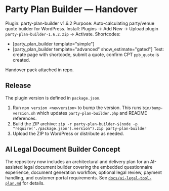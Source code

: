 # Party Plan Builder — Handover

Plugin: party-plan-builder v1.6.2
Purpose: Auto-calculating party/venue quote builder for WordPress.
Install: Plugins → Add New → Upload plugin `party-plan-builder-1.6.2.zip` → Activate.
Shortcodes:
- [party_plan_builder template="simple"]
- [party_plan_builder template="advanced" show_estimate="gated"]
Test: create page with shortcode, submit a quote, confirm CPT `ppb_quote` is created.

Handover pack attached in repo.

## Release

The plugin version is defined in `package.json`.

1. Run `npm version <newversion>` to bump the version. This runs `bin/bump-version.sh` which updates `party-plan-builder.php` and README references.
2. Build the ZIP archive:
   `zip -r party-plan-builder-$(node -p "require('./package.json').version").zip party-plan-builder`
3. Upload the ZIP to WordPress or distribute as needed.

## AI Legal Document Builder Concept

The repository now includes an architectural and delivery plan for an AI-assisted legal document builder covering the embedded questionnaire experience, document generation workflow, optional legal review, payment handling, and customer portal requirements. See [`docs/ai-legal-tool-plan.md`](docs/ai-legal-tool-plan.md) for details.

